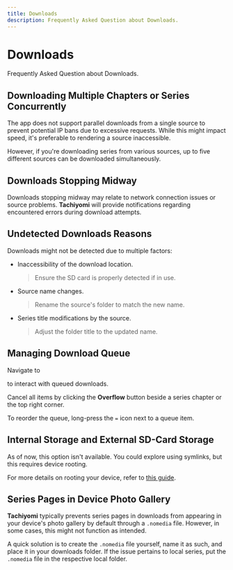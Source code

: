 ```yaml
---
title: Downloads
description: Frequently Asked Question about Downloads.
---
```


# Downloads
Frequently Asked Question about Downloads.

## Downloading Multiple Chapters or Series Concurrently
The app does not support parallel downloads from a single source to prevent potential IP bans due to excessive requests.
While this might impact speed, it's preferable to rendering a source inaccessible.

However, if you're downloading series from various sources, up to five different sources can be downloaded simultaneously.

## Downloads Stopping Midway
Downloads stopping midway may relate to network connection issues or source problems.
**Tachiyomi** will provide notifications regarding encountered errors during download attempts.

## Undetected Downloads Reasons
Downloads might not be detected due to multiple factors:

* Inaccessibility of the download location.
  > Ensure the SD card is properly detected if in use.
* Source name changes.
  > Rename the source's folder to match the new name.
* Series title modifications by the source.
  > Adjust the folder title to the updated name.

## Managing Download Queue
Navigate to <nav to="download-queue"> to interact with queued downloads.

Cancel all items by clicking the **Overflow** button beside a series chapter or the top right corner.

To reorder the queue, long-press the `=` icon next to a queue item.

## Internal Storage and External SD-Card Storage
As of now, this option isn't available.
You could explore using symlinks, but this requires device rooting.

For more details on rooting your device, refer to [this guide](https://www.xda-developers.com/root/).

## Series Pages in Device Photo Gallery
**Tachiyomi** typically prevents series pages in downloads from appearing in your device's photo gallery by default through a `.nomedia` file.
However, in some cases, this might not function as intended.

A quick solution is to create the `.nomedia` file yourself, name it as such, and place it in your downloads folder. If the issue pertains to local series, put the `.nomedia` file in the respective local folder.
